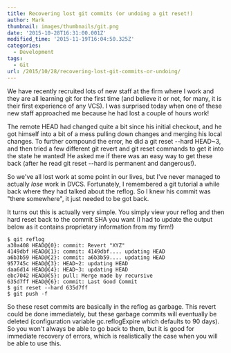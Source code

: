 ```yaml
---
title: Recovering lost git commits (or undoing a git reset!)
author: Mark
thumbnail: images/thumbnails/git.png
date: '2015-10-28T16:31:00.001Z'
modified_time: '2015-11-19T16:04:50.325Z'
categories:
  - Development
tags:
  - Git
url: /2015/10/28/recovering-lost-git-commits-or-undoing/
---
```



We have recently recruited lots of new staff at the firm where I work and they are all learning git for the first time (and believe it or not, for many, it is their first experience of any VCS). I was surprised today when one of these new staff approached me because he had lost a couple of hours work!
 
The remote HEAD had changed quite a bit since his initial checkout, and he got himself into a bit of a mess pulling down changes and merging his local changes. To further compound the error, he did a git reset --hard HEAD~3, and then tried a few different git revert and git  reset commands to get it into the state he wanted! He asked me if there was an easy way to get these back (after he read git reset --hard is permanent and dangerous!). 
 
So we've all lost work at some point in our lives, but I've never managed to actually *lose* work in DVCS. Fortunately, I remembered a git tutorial a while back where they had talked about the reflog. So I knew his commit was "there somewhere", it just needed to be got back.
 
It turns out this is actually very simple. You simply view your reflog and then hard reset back to the commit SHA you want (I had to update the output below as it contains proprietary information from my firm!)

``` shell
$ git reflog
a30a408 HEAD@{0}: commit: Revert "XYZ"
4149dbf HEAD@{1}: commit: 4149dbf.... updating HEAD
a6b3b59 HEAD@{2}: commit: a6b3b59.... updating HEAD
957745c HEAD@{3}: HEAD~2: updating HEAD
daa6d14 HEAD@{4}: HEAD~3: updating HEAD
ebc7042 HEAD@{5}: pull: Merge made by recursive
635d7ff HEAD@{6}: commit: Last Good Commit
$ git reset --hard 635d7ff
$ git push -f
```

So these reset commits are basically in the reflog as garbage. This revert could be done immediately, but these garbage commits will eventually be deleted (configuration variable gc.reflogExpire which defaults to 90 days). So you won't always be able to go back to them, but it is good for immediate recovery of errors, which is realistically the case when you will be able to use this.
